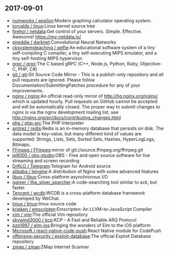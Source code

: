 ## 2017-09-01

* [numworks / epsilon](https://github.com/numworks/epsilon):Modern graphing calculator operating system.
* [torvalds / linux](https://github.com/torvalds/linux):Linux kernel source tree
* [firehol / netdata](https://github.com/firehol/netdata):Get control of your servers. Simple. Effective. Awesome! https://my-netdata.io/
* [pjreddie / darknet](https://github.com/pjreddie/darknet):Convolutional Neural Networks
* [cksystemsteaching / selfie](https://github.com/cksystemsteaching/selfie):An educational software system of a tiny self-compiling C compiler, a tiny self-executing MIPS emulator, and a tiny self-hosting MIPS hypervisor.
* [grpc / grpc](https://github.com/grpc/grpc):The C based gRPC (C++, Node.js, Python, Ruby, Objective-C, PHP, C#)
* [git / git](https://github.com/git/git):Git Source Code Mirror - This is a publish-only repository and all pull requests are ignored. Please follow Documentation/SubmittingPatches procedure for any of your improvements.
* [nginx / nginx](https://github.com/nginx/nginx):An official read-only mirror of http://hg.nginx.org/nginx/ which is updated hourly. Pull requests on GitHub cannot be accepted and will be automatically closed. The proper way to submit changes to nginx is via the nginx development mailing list, see http://nginx.org/en/docs/contributing_changes.html
* [php / php-src](https://github.com/php/php-src):The PHP Interpreter
* [antirez / redis](https://github.com/antirez/redis):Redis is an in-memory database that persists on disk. The data model is key-value, but many different kind of values are supported: Strings, Lists, Sets, Sorted Sets, Hashes, HyperLogLogs, Bitmaps.
* [FFmpeg / FFmpeg](https://github.com/FFmpeg/FFmpeg):mirror of git://source.ffmpeg.org/ffmpeg.git
* [jp9000 / obs-studio](https://github.com/jp9000/obs-studio):OBS - Free and open source software for live streaming and screen recording
* [DrKLO / Telegram](https://github.com/DrKLO/Telegram):Telegram for Android source
* [alibaba / tengine](https://github.com/alibaba/tengine):A distribution of Nginx with some advanced features
* [libuv / libuv](https://github.com/libuv/libuv):Cross-platform asynchronous I/O
* [ggreer / the_silver_searcher](https://github.com/ggreer/the_silver_searcher):A code-searching tool similar to ack, but faster.
* [Tencent / wcdb](https://github.com/Tencent/wcdb):WCDB is a cross-platform database framework developed by WeChat.
* [tmux / tmux](https://github.com/tmux/tmux):tmux source code
* [kripken / emscripten](https://github.com/kripken/emscripten):Emscripten: An LLVM-to-JavaScript Compiler
* [vim / vim](https://github.com/vim/vim):The official Vim repository
* [skywind3000 / kcp](https://github.com/skywind3000/kcp):KCP - A Fast and Reliable ARQ Protocol
* [pzp1997 / elm-ios](https://github.com/pzp1997/elm-ios):Bringing the wonders of Elm to the iOS platform
* [Microsoft / react-native-code-push](https://github.com/Microsoft/react-native-code-push):React Native module for CodePush
* [offensive-security / exploit-database](https://github.com/offensive-security/exploit-database):The official Exploit Database repository
* [zmap / zmap](https://github.com/zmap/zmap):ZMap Internet Scanner

